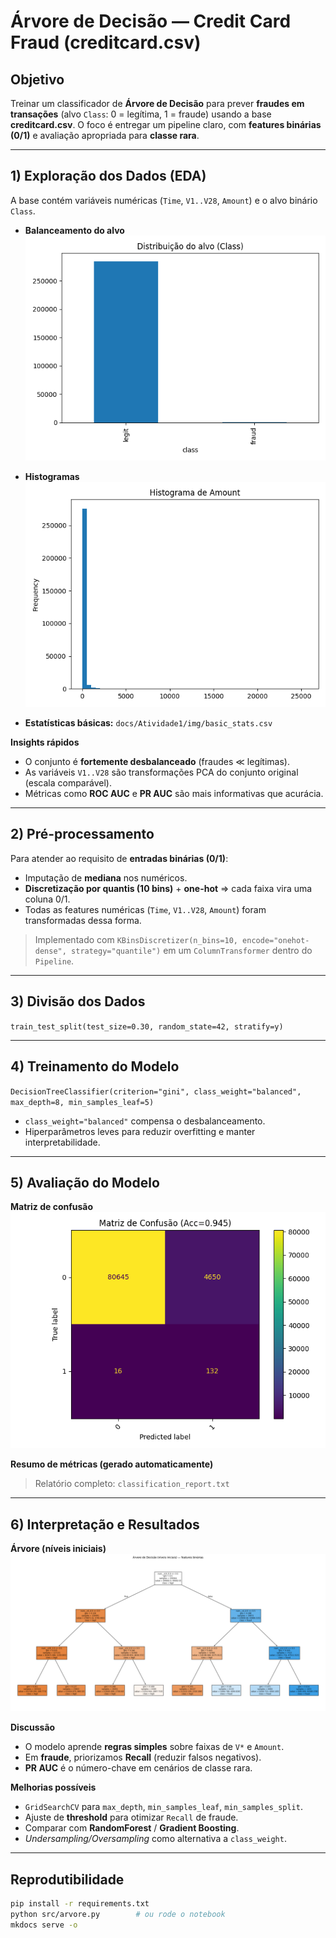 # Árvore de Decisão — Credit Card Fraud (creditcard.csv)

## Objetivo
Treinar um classificador de **Árvore de Decisão** para prever **fraudes em transações** (alvo `Class`: 0 = legítima, 1 = fraude) usando a base **creditcard.csv**. O foco é entregar um pipeline claro, com **features binárias (0/1)** e avaliação apropriada para **classe rara**.

---

## 1) Exploração dos Dados (EDA)
A base contém variáveis numéricas (`Time`, `V1..V28`, `Amount`) e o alvo binário `Class`.

- **Balanceamento do alvo**  
  ![Target balance](./img/dist_target.png)

- **Histogramas**  
  ![Amount](./img/hist_amount.png)

- **Estatísticas básicas:** `docs/Atividade1/img/basic_stats.csv`

**Insights rápidos**
- O conjunto é **fortemente desbalanceado** (fraudes ≪ legítimas).
- As variáveis `V1..V28` são transformações PCA do conjunto original (escala comparável).
- Métricas como **ROC AUC** e **PR AUC** são mais informativas que acurácia.

---

## 2) Pré-processamento
Para atender ao requisito de **entradas binárias (0/1)**:
- Imputação de **mediana** nos numéricos.
- **Discretização por quantis (10 bins)** + **one-hot** ⇒ cada faixa vira uma coluna 0/1.
- Todas as features numéricas (`Time`, `V1..V28`, `Amount`) foram transformadas dessa forma.

> Implementado com `KBinsDiscretizer(n_bins=10, encode="onehot-dense", strategy="quantile")` em um `ColumnTransformer` dentro do `Pipeline`.

---

## 3) Divisão dos Dados
`train_test_split(test_size=0.30, random_state=42, stratify=y)`

---

## 4) Treinamento do Modelo
`DecisionTreeClassifier(criterion="gini", class_weight="balanced", max_depth=8, min_samples_leaf=5)`

- `class_weight="balanced"` compensa o desbalanceamento.
- Hiperparâmetros leves para reduzir overfitting e manter interpretabilidade.

---

## 5) Avaliação do Modelo
**Matriz de confusão**
![CM](./img/matriz_confusao.png)

**Resumo de métricas (gerado automaticamente)**
<!-- se tiver pymdownx.snippets ativado, descomente a linha abaixo -->
<!-- --8<-- "docs/Atividade1/metrics_summary.md" -->

> Relatório completo: `classification_report.txt`

---

## 6) Interpretação e Resultados
**Árvore (níveis iniciais)**
![Tree](./img/arvore.png)


**Discussão**
- O modelo aprende **regras simples** sobre faixas de `V*` e `Amount`.  
- Em **fraude**, priorizamos **Recall** (reduzir falsos negativos).  
- **PR AUC** é o número-chave em cenários de classe rara.

**Melhorias possíveis**
- `GridSearchCV` para `max_depth`, `min_samples_leaf`, `min_samples_split`.
- Ajuste de **threshold** para otimizar `Recall` de fraude.
- Comparar com **RandomForest** / **Gradient Boosting**.
- *Undersampling/Oversampling* como alternativa a `class_weight`.

---

## Reprodutibilidade
```bash
pip install -r requirements.txt
python src/arvore.py        # ou rode o notebook
mkdocs serve -o
